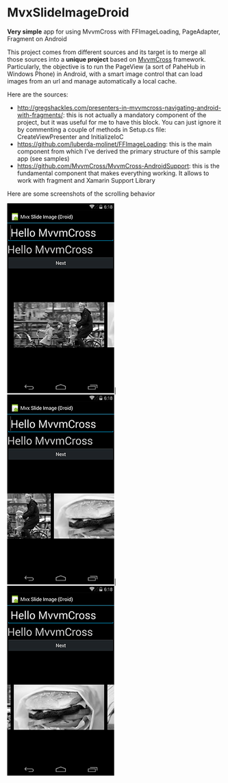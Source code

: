 # MvxSlideImageDroid
**Very simple** app for using MvvmCross with FFImageLoading, PageAdapter, Fragment on Android

This project comes from different sources and its target is to merge all those sources into a **unique project** based on [MvvmCross](https://mvvmcross.com/) framework.
Particularly, the objective is to run the PageView (a sort of PaheHub in Windows Phone) in Android, with a smart image control that can load images from an url and manage automatically a local cache.

Here are the sources:

* http://gregshackles.com/presenters-in-mvvmcross-navigating-android-with-fragments/: this is not actually a mandatory component of the project, but it was useful for me to have this block. You can just ignore it by commenting a couple of methods in Setup.cs file: CreateViewPresenter and InitializeIoC
* https://github.com/luberda-molinet/FFImageLoading: this is the main component from which I've derived the primary structure of this sample app (see samples)
* https://github.com/MvvmCross/MvvmCross-AndroidSupport: this is the fundamental component that makes everything working. It allows to work with fragment and Xamarin Support Library

Here are some screenshots of the scrolling behavior

![First image](/mvx_Img001.png)|![Scrolling between first and second image](/mvx_Img002.png)|![Third image](/mvx_Img003.png)
